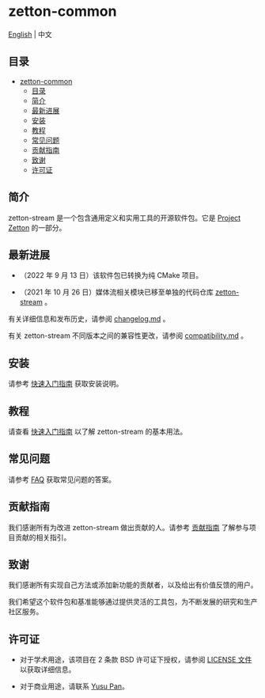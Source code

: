 # zetton-common

[English](README.md) | 中文

## 目录

- [zetton-common](#zetton-common)
  - [目录](#目录)
  - [简介](#简介)
  - [最新进展](#最新进展)
  - [安装](#安装)
  - [教程](#教程)
  - [常见问题](#常见问题)
  - [贡献指南](#贡献指南)
  - [致谢](#致谢)
  - [许可证](#许可证)

## 简介

zetton-stream 是一个包含通用定义和实用工具的开源软件包。它是 [Project Zetton](https://github.com/project-zetton) 的一部分。

## 最新进展

- （2022 年 9 月 13 日）该软件包已转换为纯 CMake 项目。

- （2021 年 10 月 26 日）媒体流相关模块已移至单独的代码仓库 [zetton-stream](https://github.com/project-zetton/zetton-stream) 。

有关详细信息和发布历史，请参阅 [changelog.md](docs/zh_CN/changelog.md) 。

有关 zetton-stream 不同版本之间的兼容性更改，请参阅 [compatibility.md](docs/zh_CN/compatibility.md) 。

## 安装

请参考 [快速入门指南](docs/zh_CN/get_started.md) 获取安装说明。

## 教程

请查看 [快速入门指南](docs/zh_CN/get_started.md) 以了解 zetton-stream 的基本用法。

## 常见问题

请参考 [FAQ](docs/zh_CN/faq.md) 获取常见问题的答案。

## 贡献指南

我们感谢所有为改进 zetton-stream 做出贡献的人。请参考 [贡献指南](CONTRIBUTING.md) 了解参与项目贡献的相关指引。

## 致谢

我们感谢所有实现自己方法或添加新功能的贡献者，以及给出有价值反馈的用户。

我们希望这个软件包和基准能够通过提供灵活的工具包，为不断发展的研究和生产社区服务。

## 许可证

- 对于学术用途，该项目在 2 条款 BSD 许可证下授权，请参阅 [LICENSE 文件](LICENSE) 以获取详细信息。

- 对于商业用途，请联系 [Yusu Pan](mailto:xxdsox@gmail.com)。
